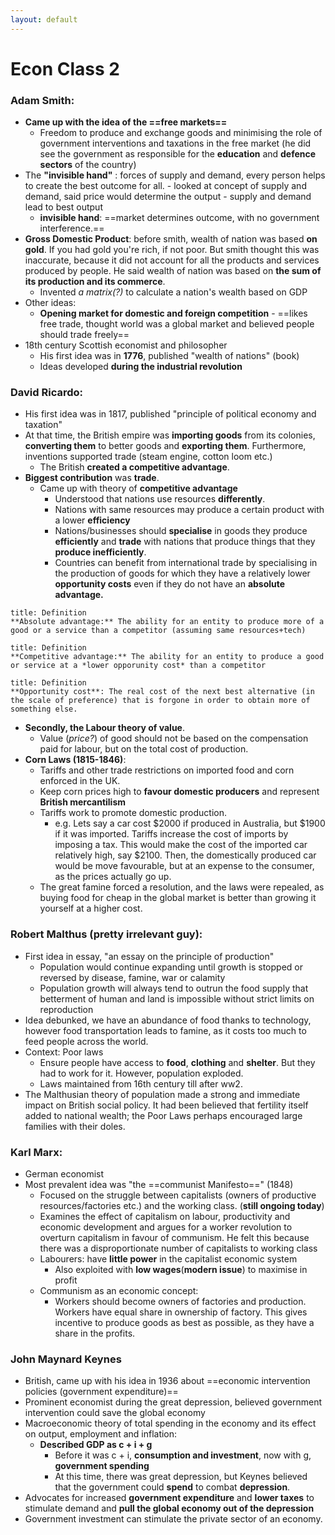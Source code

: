 ```yaml
---
layout: default
---
```

	
# Econ Class 2

### Adam Smith:
- **Came up with the idea of the ==free markets==**
	- Freedom to produce and exchange goods and minimising the role of government interventions and taxations in the free market (he did see the government as responsible for the **education** and **defence sectors** of the country)
- The **"invisible hand"** : forces of supply and demand, every person helps to create the best outcome for all. - looked at concept of supply and demand, said price would determine the output - supply and demand lead to best output
	- **invisible hand**: ==market determines outcome, with no government interference.==
- **Gross Domestic Product**: before smith, wealth of nation was based **on gold**. If you had gold you're rich, if not poor. But smith thought this was inaccurate, because it did not account for all the products and services produced by people. He said wealth of nation was based on **the sum of its production and its commerce**.
	- Invented *a matrix(?)* to calculate a nation's wealth based on GDP
- Other ideas:
	- **Opening market for domestic and foreign competition** - ==likes free trade, thought world was a global market and believed people should trade freely==
- 18th century Scottish economist and philosopher
	- His first idea was in **1776**, published "wealth of nations" (book)
	- Ideas developed **during the industrial revolution**

### David Ricardo:
- His first idea was in 1817, published "principle of political economy and taxation"
- At that time, the British empire was **importing goods** from its colonies, **converting them** to better goods and **exporting them**. Furthermore, inventions supported trade (steam engine, cotton loom etc.)
	- The British **created a competitive advantage**.
- **Biggest contribution** was **trade**.
	- Came up with theory of **competitive advantage**
		- Understood that nations use resources **differently**.
		- Nations with same resources may produce a certain product with a lower **efficiency**
		- Nations/businesses should **specialise** in goods they produce **efficiently** and **trade** with nations that produce things that they **produce inefficiently**.
		- Countries can benefit from international trade by specialising in the production of goods for which they have a relatively lower **opportunity costs** even if they do not have an **absolute advantage.**
```ad-note
title: Definition
**Absolute advantage:** The ability for an entity to produce more of a good or a service than a competitor (assuming same resources+tech)
```
```ad-note
title: Definition
**Competitive advantage:** The ability for an entity to produce a good or service at a *lower opporunity cost* than a competitor

```
```ad-note
title: Definition
**Opportunity cost**: The real cost of the next best alternative (in the scale of preference) that is forgone in order to obtain more of something else.
```
- **Secondly, the Labour theory of value**.
	- Value (*price?*) of good should not be based on the compensation paid for labour, but on the total cost of production.
- **Corn Laws (1815-1846)**:
	- Tariffs and other trade restrictions on imported food and corn enforced in the UK.
	- Keep corn prices high to **favour domestic producers** and represent **British mercantilism**
	- Tariffs work to promote domestic production.
		- e.g. Lets say a car cost $2000 if produced in Australia, but $1900 if it was imported. Tariffs increase the cost of imports by imposing a tax. This would make the cost of the imported car relatively high, say $2100. Then, the domestically produced car would be move favourable, but at an expense to the consumer, as the prices actually go up.
	- The great famine forced a resolution, and the laws were repealed, as buying food for cheap in the global market is better than growing it yourself at a higher cost.

### Robert Malthus (pretty irrelevant guy):
- First idea in essay, "an essay on the principle of production"
	- Population would continue expanding until growth is stopped or reversed by disease, famine, war or calamity
	- Population growth will always tend to outrun the food supply that betterment of human and land is impossible without strict limits on reproduction
- Idea debunked, we have an abundance of food thanks to technology, however food transportation leads to famine, as it costs too much to feed people across the world.
- Context: Poor laws
	- Ensure people have access to **food**, **clothing** and **shelter**. But they had to work for it. However, population exploded.
	- Laws maintained from 16th century till after ww2.
- The Malthusian theory of population made a strong and immediate impact on British social policy. It had been believed that fertility itself added to national wealth; the Poor Laws perhaps encouraged large families with their doles. 

### Karl Marx:
- German economist
- Most prevalent idea was "the ==communist Manifesto==" (1848)
	- Focused on the struggle between capitalists (owners of productive resources/factories etc.) and the working class. (**still ongoing today**)
	- Examines the effect of capitalism on labour, productivity and economic development and argues for a worker revolution to overturn capitalism in favour of communism. He felt this because there was a disproportionate number of capitalists to working class
	- Labourers: have **little power** in the capitalist economic system
		- Also exploited with **low wages**(**modern issue**) to maximise in profit
	- Communism as an economic concept:
		- Workers should become owners of factories and production. Workers have equal share in ownership of factory. This gives incentive to produce goods as best as possible, as they have a share in the profits. 

### John Maynard Keynes
- British, came up with his idea in 1936 about ==economic intervention policies (government expenditure)==
- Prominent economist during the great depression, believed government intervention could save the global economy
- Macroeconomic theory of total spending in the economy and its effect on output, employment and inflation:
	- **Described GDP as c + i + g**
		- Before it was c + i, **consumption and investment**, now with g, **government spending**
		- At this time, there was great depression, but Keynes believed that the government could **spend** to combat **depression**.
- Advocates for increased **government expenditure** and **lower taxes** to stimulate demand and **pull the global economy out of the depression**
- Government investment can stimulate the private sector of an economy.
